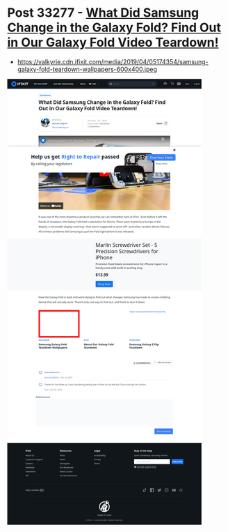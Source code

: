 # Post 33277 - [What Did Samsung Change in the Galaxy Fold? Find Out in Our Galaxy Fold Video Teardown!](https://www.ifixit.com/News/33277/what-did-samsung-change-in-the-galaxy-fold-find-out-in-our-galaxy-fold-video-teardown)

- https://valkyrie.cdn.ifixit.com/media/2019/04/05174354/samsung-galaxy-fold-teardown-wallpapers-600x400.jpeg

![screencap](screenshots/26862d37-0cdb-4f79-b303-c7ec7d9d3abb.png)
